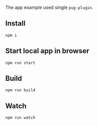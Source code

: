 The app example used single `pug-plugin`.

## Install
```
npm i
```

## Start local app in browser
```
npm run start
```

## Build
```
npm run build
```

## Watch
```
npm run watch
```
